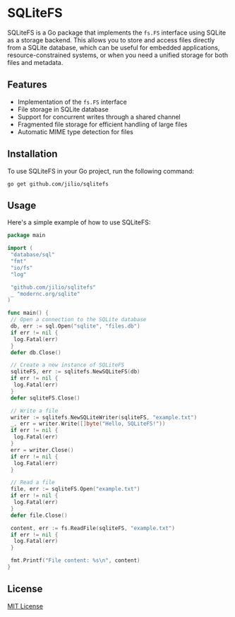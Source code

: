 # SQLiteFS

SQLiteFS is a Go package that implements the `fs.FS` interface using SQLite as a storage backend. This allows you to store and access files directly from a SQLite database, which can be useful for embedded applications, resource-constrained systems, or when you need a unified storage for both files and metadata.

## Features

- Implementation of the `fs.FS` interface
- File storage in SQLite database
- Support for concurrent writes through a shared channel
- Fragmented file storage for efficient handling of large files
- Automatic MIME type detection for files

## Installation

To use SQLiteFS in your Go project, run the following command:

```
go get github.com/jilio/sqlitefs
```

## Usage

Here's a simple example of how to use SQLiteFS:

```go
package main

import (
 "database/sql"
 "fmt"
 "io/fs"
 "log"

 "github.com/jilio/sqlitefs"
 _ "modernc.org/sqlite"
)

func main() {
 // Open a connection to the SQLite database
 db, err := sql.Open("sqlite", "files.db")
 if err != nil {
  log.Fatal(err)
 }
 defer db.Close()

 // Create a new instance of SQLiteFS
 sqliteFS, err := sqlitefs.NewSQLiteFS(db)
 if err != nil {
  log.Fatal(err)
 }
 defer sqliteFS.Close()

 // Write a file
 writer := sqlitefs.NewSQLiteWriter(sqliteFS, "example.txt")
 _, err = writer.Write([]byte("Hello, SQLiteFS!"))
 if err != nil {
  log.Fatal(err)
 }
 err = writer.Close()
 if err != nil {
  log.Fatal(err)
 }

 // Read a file
 file, err := sqliteFS.Open("example.txt")
 if err != nil {
  log.Fatal(err)
 }
 defer file.Close()

 content, err := fs.ReadFile(sqliteFS, "example.txt")
 if err != nil {
  log.Fatal(err)
 }

 fmt.Printf("File content: %s\n", content)
}
```

## License

[MIT License](LICENSE)
